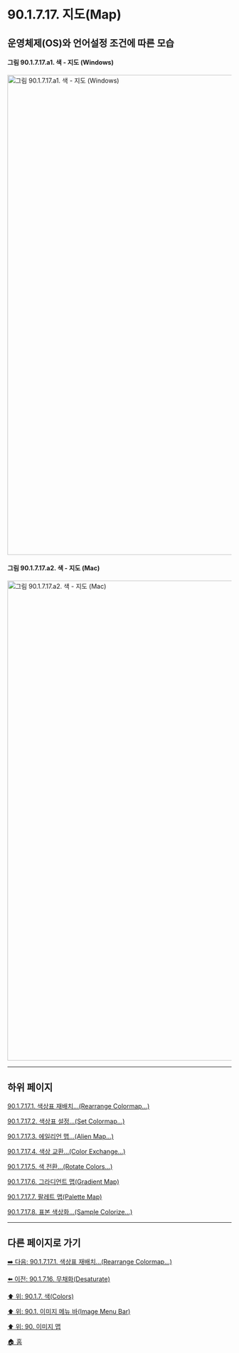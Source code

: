 # 90.1.7.17. 지도(Map)
## 운영체제(OS)와 언어설정 조건에 따른 모습
#### 그림 90.1.7.17.a1. 색 - 지도 (Windows)
<img width="1080" alt="그림 90.1.7.17.a1. 색 - 지도 (Windows)" environment="MacOS:Sonoma 14.2.1 GIMP 2.10.36" src="https://github.com/wonder13662/gimp/assets/15767104/6752a416-78f4-4b79-990c-6ce61c761c9d">

#### 그림 90.1.7.17.a2. 색 - 지도 (Mac)
<img width="1080" alt="그림 90.1.7.17.a2. 색 - 지도 (Mac)" environment="MacOS:Sonoma 14.2.1 GIMP 2.10.36" src="https://github.com/wonder13662/gimp/assets/15767104/fc5c81f4-fb4d-4a7c-b74b-6305023c2492">

***

## 하위 페이지

[90.1.7.17.1. 색상표 재배치...(Rearrange Colormap...)](./90-01-07-17-01-rearrange_colormap.md)

[90.1.7.17.2. 색상표 설정...(Set Colormap...)](./90-01-07-17-02-set_colormap.md)

[90.1.7.17.3. 에일리언 맵...(Alien Map...)](./90-01-07-17-03-alien_map.md)

[90.1.7.17.4. 색상 교환...(Color Exchange...)](./90-01-07-17-04-color_exchange.md)

[90.1.7.17.5. 색 전환...(Rotate Colors...)](./90-01-07-17-05-rotate_colors.md)

[90.1.7.17.6. 그라디언트 맵(Gradient Map)](./90-01-07-17-06-gradient_map.md)

[90.1.7.17.7. 팔레트 맵(Palette Map)](./90-01-07-17-07-palette_map.md)

[90.1.7.17.8. 표본 색상화...(Sample Colorize...)](./90-01-07-17-08-sample_colorize.md)

***

## 다른 페이지로 가기

[➡️ 다음: 90.1.7.17.1. 색상표 재배치...(Rearrange Colormap...)](./90-01-07-17-01-rearrange_colormap.md)

[⬅️ 이전: 90.1.7.16. 무채화(Desaturate)](./90-01-07-16-desaturate.md)

[⬆️ 위: 90.1.7. 색(Colors)](./90-01-07-00-colors.md)

[⬆️ 위: 90.1. 이미지 메뉴 바(Image Menu Bar)](./90-01-00-image-menu-bar.md)

[⬆️ 위: 90. 이미지 맵](./90-00-image-map.md)

[🏠 홈](./00-home.md)